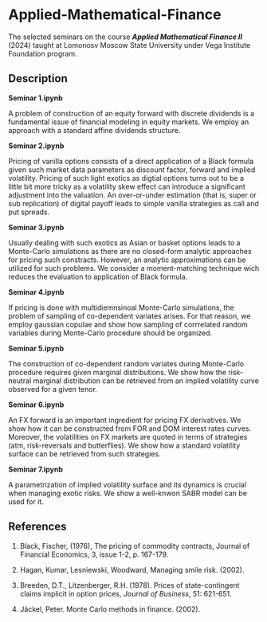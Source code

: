 # Applied-Mathematical-Finance

The selected seminars on the course ***Applied Mathematical Finance II*** (2024) taught at Lomonosv Moscow State University under Vega Institute Foundation program.

## Description

**Seminar 1.ipynb**

A problem of construction of an equity forward with discrete dividends is a fundamental issue of financial modeling in equity markets. We employ an approach with a standard affine dividends structure. 

**Seminar 2.ipynb**

Pricing of vanilla options consists of a direct application of a Black formula given such market data parameters as discount factor, forward and implied volatility. Pricing of such light exotics as digtial options turns out to be a little bit more tricky as a volatility skew effect can introduce a significant adjustment into the valuation. An over-or-under estimation (that is, super or sub replication) of digital payoff leads to simple vanilla strategies as call and put spreads.  

**Seminar 3.ipynb**

Usually dealing with such exotics as Asian or basket options leads to a Monte-Carlo simulations as there are no closed-form analytic approaches for pricing such constracts. However, an analytic approximations can be utilized for such problems. We consider a moment-matching technique wich reduces the evaluation to application of Black formula. 

**Seminar 4.ipynb**

If pricing is done with multidiemnsinoal Monte-Carlo simulations, the problem of sampling of co-dependent variates arises. For that reason, we employ gaussian copulae and show how sampling of corrrelated random variables during Monte-Carlo procedure should be organized. 

**Seminar 5.ipynb**

The construction of co-dependent random variates during Monte-Carlo procedure requires given marginal distributions. We show how the risk-neutral marginal distribution can be retrieved from an implied volatility curve observed for a given tenor. 

**Seminar 6.ipynb**

An FX forward is an important ingredient for pricing FX derivatives. We show how it can be constructed from FOR and DOM interest rates curves. Moreover, the volatilities on FX markets are quoted in terms of strategies (atm, risk-reversals and butterflies). We show how a standard volatility surface can be retrieved from such strategies. 

**Seminar 7.ipynb**

A parametrization of implied volatility surface and its dynamics is crucial when managing exotic risks. We show a well-knwon SABR model can be used for it. 


## References

1. Black, Fischer, (1976), The pricing of commodity contracts, Journal of Financial Economics, 3, issue 1-2, p. 167-179.
   
2. Hagan, Kumar, Lesniewski, Woodward, Managing smile risk. (2002).

3. Breeden, D.T., Litzenberger, R.H. (1978). Prices of state-contingent claims implicit in option prices, *Journal of Business*, 51: 621-651.

4. Jäckel, Peter. Monte Carlo methods in finance. (2002).


